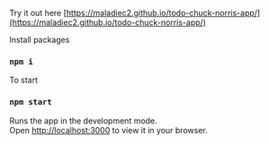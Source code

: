 Try it out here [https://maladiec2.github.io/todo-chuck-norris-app/](https://maladiec2.github.io/todo-chuck-norris-app/)

Install packages
### `npm i`

To start
### `npm start`

Runs the app in the development mode.\
Open [http://localhost:3000](http://localhost:3000) to view it in your browser.

